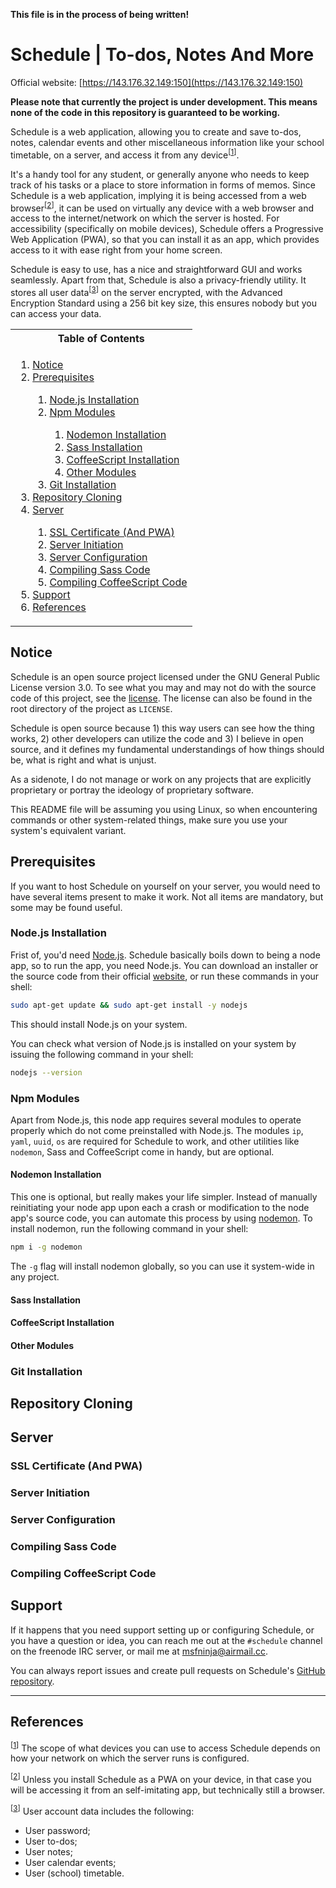 **This file is in the process of being written!**

# Schedule | To-dos, Notes And More

Official website: [https://143.176.32.149:150](https://143.176.32.149:150)

**Please note that currently the project is under development. This means none of the code in this repository is guaranteed to be working.**

Schedule is a web application, allowing you to create and save to-dos, notes, calendar events and other miscellaneous information like your school timetable, on a server, and access it from any device<sup id="l-ref-1">[<a href="#ref-1">1</a>]</sup>.

It's a handy tool for any student, or generally anyone who needs to keep track of his tasks or a place to store information in forms of memos. Since Schedule is a web application, implying it is being accessed from a web browser<sup id="l-ref-2">[<a href="#ref-2">2</a>]</sup>, it can be used on virtually any device with a web browser and access to the internet/network on which the server is hosted. For accessibility (specifically on mobile devices), Schedule offers a Progressive Web Application (PWA), so that you can install it as an app, which provides access to it with ease right from your home screen.

Schedule is easy to use, has a nice and straightforward GUI and works seamlessly. Apart from that, Schedule is also a privacy-friendly utility. It stores all user data<sup id="l-ref-3">[<a href="#ref-3">3</a>]</sup> on the server encrypted, with the Advanced Encryption Standard using a 256 bit key size, this ensures nobody but you can access your data.

<table>
	<tr>
		<th>Table of Contents</th>
	</tr>
	<tr>
		<td>
			<ol>
				<li><a href="#notice">Notice</a></li>
				<li><a href="#prerequisites">Prerequisites</a></li>
				<ol>
					<li><a href="#nodejs-installation">Node.js Installation</a></li>
					<li><a href="#npm-modules">Npm Modules</a></li>
					<ol>
						<li><a href="#nodemon-installation">Nodemon Installation</a></li>
						<li><a href="#sass-installation">Sass Installation</a></li>
						<li><a href="#coffeescript-installation">CoffeeScript Installation</a></li>
						<li><a href="#other-modules">Other Modules</a></li>
					</ol>
					<li><a href="#git-installation">Git Installation</a></li>
				</ol>
				<li><a href="#repository-cloning">Repository Cloning</a></li>
				<li><a href="#server">Server</a></li>
				<ol>
					<li><a href="#ssl-certificate-and-pwa">SSL Certificate (And PWA)</a></li>
					<li><a href="#server-initiation">Server Initiation</a></li>
					<li><a href="#server-configuration">Server Configuration</a></li>
					<li><a href="#compiling-sass-code">Compiling Sass Code</a></li>
					<li><a href="#compiling-coffeescript-code">Compiling CoffeeScript Code</a></li>
				</ol>
				<li><a href="#support">Support</a></li>
				<li><a href="#references">References</a></li>
			</ol>
		</td>
	</tr>
</table>

## Notice

Schedule is an open source project licensed under the GNU General Public License version 3.0. To see what you may and may not do with the source code of this project, see the [license](https://github.com/msfninja/schedule/blob/main/LICENSE). The license can also be found in the root directory of the project as `LICENSE`.

Schedule is open source because 1) this way users can see how the thing works, 2) other developers can utilize the code and 3) I believe in open source, and it defines my fundamental understandings of how things should be, what is right and what is unjust.

As a sidenote, I do not manage or work on any projects that are explicitly proprietary or portray the ideology of proprietary software.

This README file will be assuming you using Linux, so when encountering commands or other system-related things, make sure you use your system's equivalent variant.

## Prerequisites

If you want to host Schedule on yourself on your server, you would need to have several items present to make it work. Not all items are mandatory, but some may be found useful.

### Node.js Installation

Frist of, you'd need [Node.js](https://nodejs.org/en/). Schedule basically boils down to being a node app, so to run the app, you need Node.js. You can download an installer or the source code from their official [website](https://nodejs.org/en/download/), or run these commands in your shell:

```bash
sudo apt-get update && sudo apt-get install -y nodejs
```

This should install Node.js on your system.

You can check what version of Node.js is installed on your system by issuing the following command in your shell:

```bash
nodejs --version
```

### Npm Modules

Apart from Node.js, this node app requires several modules to operate properly which do not come preinstalled with Node.js. The modules `ip`, `yaml`, `uuid`, `os` are required for Schedule to work, and other utilities like `nodemon`, Sass and CoffeeScript come in handy, but are optional.

#### Nodemon Installation

This one is optional, but really makes your life simpler. Instead of manually reinitiating your node app upon each a crash or modification to the node app's source code, you can automate this process by using [nodemon](https://nodemon.io/). To install nodemon, run the following command in your shell:

```bash
npm i -g nodemon
```

The `-g` flag will install nodemon globally, so you can use it system-wide in any project.

#### Sass Installation

#### CoffeeScript Installation

#### Other Modules

### Git Installation

## Repository Cloning

## Server

### SSL Certificate (And PWA)

### Server Initiation

### Server Configuration

### Compiling Sass Code

### Compiling CoffeeScript Code

## Support

If it happens that you need support setting up or configuring Schedule, or you have a question or idea, you can reach me out at the `#schedule` channel on the freenode IRC server, or mail me at <a href="mailto:msfninja@airmail.cc">msfninja@airmail.cc</a>.

You can always report issues and create pull requests on Schedule's [GitHub repository](https://github.com/msfninja/schedule).

---

## References

<sup id="ref-1">[<a href="#l-ref-1">1</a>]</sup> The scope of what devices you can use to access Schedule depends on how your network on which the server runs is configured.

<sup id="ref-2">[<a href="#l-ref-2">2</a>]</sup> Unless you install Schedule as a PWA on your device, in that case you will be accessing it from an self-imitating app, but technically still a browser.

<sup id="ref-3">[<a href="#l-ref-3">3</a>]</sup> User account data includes the following:

 - User password;
 - User to-dos;
 - User notes;
 - User calendar events;
 - User (school) timetable.